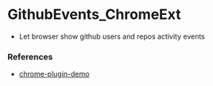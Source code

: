 # GithubEvents_ChromeExt
+ Let browser show github users and repos activity events

### References
+ [chrome-plugin-demo](https://github.com/sxei/chrome-plugin-demo)